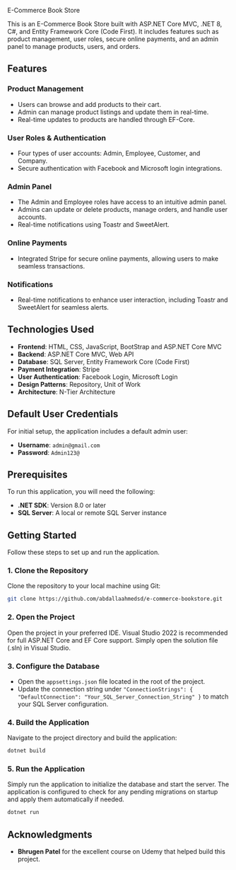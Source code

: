  E-Commerce Book Store

This is an E-Commerce Book Store built with ASP.NET Core MVC, .NET 8, C#, and Entity Framework Core (Code First). It includes features such as product management, user roles, secure online payments, and an admin panel to manage products, users, and orders.

## Features

### Product Management
- Users can browse and add products to their cart.
- Admin can manage product listings and update them in real-time.
- Real-time updates to products are handled through EF-Core.

### User Roles & Authentication
- Four types of user accounts: Admin, Employee, Customer, and Company.
- Secure authentication with Facebook and Microsoft login integrations.

### Admin Panel
- The Admin and Employee roles have access to an intuitive admin panel.
- Admins can update or delete products, manage orders, and handle user accounts.
- Real-time notifications using Toastr and SweetAlert.

### Online Payments
- Integrated Stripe for secure online payments, allowing users to make seamless transactions.

### Notifications
- Real-time notifications to enhance user interaction, including Toastr and SweetAlert for seamless alerts.

## Technologies Used

- **Frontend**: HTML, CSS, JavaScript, BootStrap and ASP.NET Core MVC
- **Backend**: ASP.NET Core MVC, Web API
- **Database**: SQL Server, Entity Framework Core (Code First)
- **Payment Integration**: Stripe
- **User Authentication**: Facebook Login, Microsoft Login
- **Design Patterns**: Repository, Unit of Work
- **Architecture**: N-Tier Architecture

## Default User Credentials

For initial setup, the application includes a default admin user:

- **Username**: `admin@gmail.com`
- **Password**: `Admin123@`

## Prerequisites

To run this application, you will need the following:

- **.NET SDK**: Version 8.0 or later
- **SQL Server**: A local or remote SQL Server instance

## Getting Started

Follow these steps to set up and run the application.

### 1. Clone the Repository

Clone the repository to your local machine using Git:

```bash
git clone https://github.com/abdallaahmedsd/e-commerce-bookstore.git
```

### 2. Open the Project

Open the project in your preferred IDE. Visual Studio 2022 is recommended for full ASP.NET Core and EF Core support. Simply open the solution file (.sln) in Visual Studio.

### 3. Configure the Database

- Open the `appsettings.json` file located in the root of the project.
- Update the connection string under `"ConnectionStrings": { "DefaultConnection": "Your_SQL_Server_Connection_String" }` to match your SQL Server configuration.

### 4. Build the Application

Navigate to the project directory and build the application:

```bash
dotnet build
```

### 5. Run the Application

Simply run the application to initialize the database and start the server. The application is configured to check for any pending migrations on startup and apply them automatically if needed.

```bash
dotnet run
```

## Acknowledgments

- **Bhrugen Patel** for the excellent course on Udemy that helped build this project.
